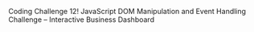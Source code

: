 Coding Challenge 12!
JavaScript DOM Manipulation and Event Handling Challenge – Interactive Business Dashboard
